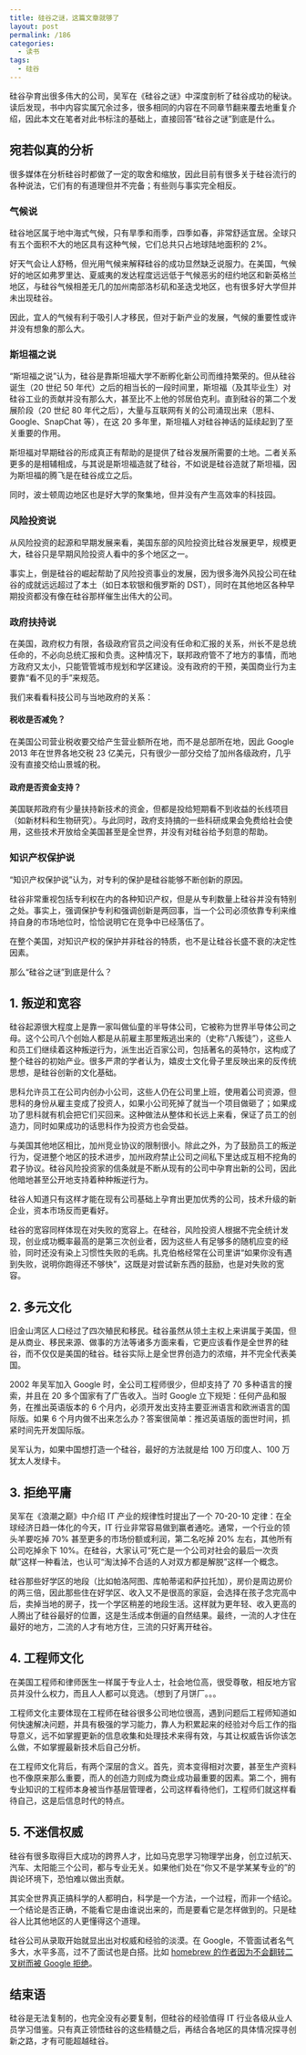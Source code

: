 ```yaml
---
title: 硅谷之谜，这篇文章就够了
layout: post
permalink: /186
categories:
  - 读书
tags:
  - 硅谷
---
```


硅谷孕育出很多伟大的公司，吴军在《硅谷之谜》中深度剖析了硅谷成功的秘诀。读后发现，书中内容实属冗余过多，很多相同的内容在不同章节翻来覆去地重复介绍，因此本文在笔者对此书标注的基础上，直接回答“硅谷之谜”到底是什么。

## 宛若似真的分析

很多媒体在分析硅谷时都做了一定的取舍和缩放，因此目前有很多关于硅谷流行的各种说法，它们有的有道理但并不完备；有些则与事实完全相反。

### 气候说

硅谷地区属于地中海式气候，只有旱季和雨季，四季如春，非常舒适宜居。全球只有五个面积不大的地区具有这种气候，它们总共只占地球陆地面积的 2%。

好天气会让人舒畅，但光用气候来解释硅谷的成功显然缺乏说服力。在美国，气候好的地区如弗罗里达、夏威夷的发达程度远远低于气候恶劣的纽约地区和新英格兰地区，与硅谷气候相差无几的加州南部洛杉矶和圣迭戈地区，也有很多好大学但并未出现硅谷。

因此，宜人的气候有利于吸引人才移民，但对于新产业的发展，气候的重要性或许并没有想象的那么大。

### 斯坦福之说

“斯坦福之说”认为，硅谷是靠斯坦福大学不断孵化新公司而维持繁荣的。但从硅谷诞生（20 世纪 50 年代）之后的相当长的一段时间里，斯坦福（及其毕业生）对硅谷工业的贡献并没有那么大，甚至比不上他的邻居伯克利。直到硅谷的第二个发展阶段（20 世纪 80 年代之后），大量与互联网有关的公司涌现出来（思科、Google、SnapChat 等），在这 20 多年里，斯坦福人对硅谷神话的延续起到了至关重要的作用。

斯坦福对早期硅谷的形成真正有帮助的是提供了硅谷发展所需要的土地。二者关系更多的是相辅相成，与其说是斯坦福造就了硅谷，不如说是硅谷造就了斯坦福，因为斯坦福的腾飞是在硅谷成立之后。

同时，波士顿周边地区也是好大学的聚集地，但并没有产生高效率的科技园。

### 风险投资说

从风险投资的起源和早期发展来看，美国东部的风险投资比硅谷发展更早，规模更大，硅谷只是早期风险投资人看中的多个地区之一。

事实上，倒是硅谷的崛起帮助了风险投资事业的发展，因为很多海外风投公司在硅谷的成就远远超过了本土（如日本软银和俄罗斯的 DST），同时在其他地区各种早期投资都没有像在硅谷那样催生出伟大的公司。

### 政府扶持说

在美国，政府权力有限，各级政府官员之间没有任命和汇报的关系，州长不是总统任命的，不必向总统汇报和负责。这种情况下，联邦政府管不了地方的事情，而地方政府又太小，只能管管城市规划和学区建设。没有政府的干预，美国商业行为主要靠“看不见的手”来规范。

我们来看看科技公司与当地政府的关系：

#### 税收是否减免？

在美国公司营业税收要交给产生营业额所在地，而不是总部所在地，因此 Google 2013 年在世界各地交税 23 亿美元，只有很少一部分交给了加州各级政府，几乎没有直接交给山景城的税。

#### 政府是否资金支持？

美国联邦政府有少量扶持新技术的资金，但都是投给短期看不到收益的长线项目（如新材料和生物研究）。与此同时，政府支持搞的一些科研成果会免费给社会使用，这些技术开放给全美国甚至是全世界，并没有对硅谷给予刻意的帮助。

### 知识产权保护说

“知识产权保护说”认为，对专利的保护是硅谷能够不断创新的原因。

硅谷非常重视包括专利权在内的各种知识产权，但是从专利数量上硅谷并没有特别之处。事实上，强调保护专利和强调创新是两回事，当一个公司必须依靠专利来维持自身的市场地位时，恰恰说明它在竞争中已经落伍了。

在整个美国，对知识产权的保护并非硅谷的特质，也不是让硅谷长盛不衰的决定性因素。

那么“硅谷之谜”到底是什么？

## 1. 叛逆和宽容

硅谷起源很大程度上是靠一家叫做仙童的半导体公司，它被称为世界半导体公司之母。这个公司八个创始人都是从前雇主那里叛逃出来的（史称“八叛徒”），这些人和员工们继续着这种叛逆行为，派生出近百家公司，包括著名的英特尔，这构成了整个硅谷的初始产业。很多严肃的学者认为，嬉皮士文化骨子里反映出来的反传统思想，是硅谷创新的文化基础。

思科允许员工在公司内创办小公司，这些人仍在公司里上班，使用着公司资源，但思科的身份从雇主变成了投资人，如果小公司死掉了就当一个项目做砸了；如果成功了思科就有机会把它们买回来。这种做法从整体和长远上来看，保证了员工的创造力，同时如果成功的话思科作为投资方也会受益。

与美国其他地区相比，加州竞业协议的限制很小。除此之外，为了鼓励员工的叛逆行为，促进整个地区的技术进步，加州政府禁止公司之间私下里达成互相不挖角的君子协议。硅谷风险投资家的信条就是不断从现有的公司中孕育出新的公司，因此他暗地甚至公开地支持着种种叛逆行为。

硅谷人知道只有这样才能在现有公司基础上孕育出更加优秀的公司，技术升级的新企业，资本市场反而更看好。

硅谷的宽容同样体现在对失败的宽容上。在硅谷，风险投资人根据不完全统计发现，创业成功概率最高的是第三次创业者，因为这些人有足够多的随机应变的经验，同时还没有染上习惯性失败的毛病。扎克伯格经常在公司里讲“如果你没有遇到失败，说明你跑得还不够快”，这既是对尝试新东西的鼓励，也是对失败的宽容。

## 2. 多元文化

旧金山湾区人口经过了四次殖民和移民。硅谷虽然从领土主权上来讲属于美国，但是从商业、移民来源、做事的方法等诸多方面来看，它更应该看作是全世界的硅谷，而不仅仅是美国的硅谷。硅谷实际上是全世界创造力的浓缩，并不完全代表美国。

2002 年吴军加入 Google 时，全公司工程师很少，但却支持了 70 多种语言的搜索，并且在 20 多个国家有了广告收入。当时 Google 立下规矩：任何产品和服务，在推出英语版本的 6 个月内，必须开发出支持主要亚洲语言和欧洲语言的国际版。如果 6 个月内做不出来怎么办？答案很简单：推迟英语版的面世时间，抓紧时间先开发国际版。

吴军认为，如果中国想打造一个硅谷，最好的方法就是给 100 万印度人、100 万犹太人发绿卡。

## 3. 拒绝平庸

吴军在《浪潮之巅》中介绍 IT 产业的规律性时提出了一个 70-20-10 定律：在全球经济日趋一体化的今天，IT 行业非常容易做到赢者通吃。通常，一个行业的领头羊要吃掉 70% 甚至更多的市场份额或利润，第二名吃掉 20% 左右，其他所有公司吃掉余下 10%。在硅谷，大家认可“死亡是一个公司对社会的最后一次贡献”这样一种看法，也认可“淘汰掉不合适的人对双方都是解脱”这样一个概念。

硅谷那些好学区的地段（比如帕洛阿图、库帕蒂诺和萨拉托加），房价是周边房价的两三倍，因此那些住在好学区、收入又不是很高的家庭，会选择在孩子念完高中后，卖掉当地的房子，找一个学区稍差的地段生活。这样就为更年轻、收入更高的人腾出了硅谷最好的位置，这是生活成本倒逼的自然结果。最终，一流的人才住在最好的地方，二流的人才有地方住，三流的只好离开硅谷。

## 4. 工程师文化

在美国工程师和律师医生一样属于专业人士，社会地位高，很受尊敬，相反地方官员并没什么权力，而且人人都可以竞选。（想到了月饼厂。。。

工程师文化主要体现在工程师在硅谷很多公司地位很高，遇到问题后工程师知道如何快速解决问题，并具有极强的学习能力，靠人为积累起来的经验对今后工作的指导意义，远不如掌握更新的信息收集和处理技术来得有效，与其让权威告诉你该怎么做，不如掌握最新技术后自己分析。

在工程师文化背后，有两个深层的含义。首先，资本变得相对次要，甚至生产资料也不像原来那么重要，而人的创造力则成为商业成功最重要的因素。第二个，拥有专业知识的工程师本身被当作基层管理者，公司这样看待他们，工程师们就这样看待自己，这是后信息时代的特点。

## 5. 不迷信权威

硅谷有很多取得巨大成功的跨界人才，比如马克思学习物理学出身，创立过航天、汽车、太阳能三个公司，都与专业无关。如果他们处在“你又不是学某某专业的”的舆论环境下，恐怕难以做出贡献。

其实全世界真正搞科学的人都明白，科学是一个方法，一个过程，而非一个结论。一个结论是否正确，不能看它是由谁说出来的，而是要看它是怎样做到的。只是硅谷人比其他地区的人更懂得这个道理。

硅谷公司从录取开始就显出出对权威和经验的淡漠。在 Google，不管面试者名气多大，水平多高，过不了面试也是白搭。比如 [homebrew 的作者因为不会翻转二叉树而被 Google 拒绝](https://www.v2ex.com/t/197730)。

## 结束语

硅谷是无法复制的，也完全没有必要复制，但硅谷的经验值得 IT 行业各级从业人员学习借鉴。只有真正领悟硅谷的这些精髓之后，再结合各地区的具体情况探寻创新之路，才有可能超越硅谷。
